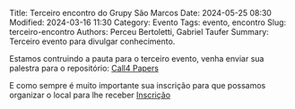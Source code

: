 Title: Terceiro encontro do Grupy São Marcos
Date: 2024-05-25 08:30
Modified: 2024-03-16 11:30
Category: Evento
Tags: evento, encontro
Slug: terceiro-encontro
Authors: Perceu Bertoletti, Gabriel Taufer
Summary: Terceiro evento para divulgar conhecimento.

Estamos contruindo a pauta para o terceiro evento, venha enviar sua palestra para o repositório:
[Call4 Papers](https://github.com/grupy-sao-marcos/call4papers)

E como sempre é muito importante sua inscrição para que possamos organizar o local para lhe receber
[Inscrição](https://forms.gle/nJbcwpF5qb8zCbkt5)

